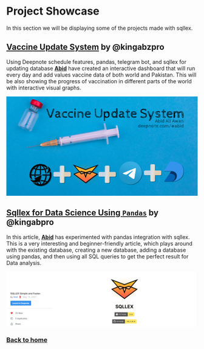 # Project Showcase

In this section we will be displaying some of the projects made with sqllex. 

## [Vaccine Update System](https://deepnote.com/@abid/Vaccine-Update-Dashboard-gybiCp-FTAyDgMjImOfj0w)  by @kingabzpro

Using Deepnote schedule features, pandas, telegram bot, and sqllex for updating database 
**[Abid](https://github.com/kingabzpro)** have created an interactive dashboard that will run every day and add values
vaccine data of both world and Pakistan. This will be also showing the progress of vaccination in different parts of
the world with interactive visual graphs. 

[![VUS](images/showcase-vus.png)](https://deepnote.com/@abid/Vaccine-Update-Dashboard-gybiCp-FTAyDgMjImOfj0w)



## [Sqllex for Data Science Using `Pandas`](https://deepnote.com/@abid/SQLLEX-Simple-and-Faster-7WXrco0hRXaqvAiXo8QJBQ) by @kingabpro

In this article, **[Abid](https://github.com/kingabzpro)** has experimented with pandas integration with sqllex. 
This is a very interesting and beginner-friendly article, which plays around with the existing database, creating a new
database, adding a database using pandas, and then using all SQL queries to get the perfect result for Data analysis. 

[![SQLEX simple](images/showcase-dssbuse.png)](https://deepnote.com/@abid/SQLLEX-Simple-and-Faster-7WXrco0hRXaqvAiXo8QJBQ)



### [Back to home](README.md)